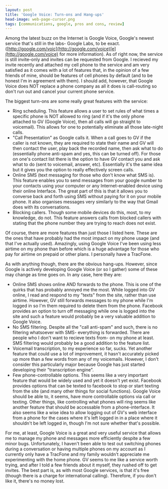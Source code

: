 ```yaml
---
layout: post
title: 'Google Voice: Turn-ons and Hang-ups'
head-image: web-page-cursor.png
tags: [communications, google, pros and cons, review]
---
```


Among the latest buzz on the Internet is Google Voice, Google's newest
service that's still in the labs- Google Labs, to be exact.
([http://google.com/voic](http://google.com/voice)[e](http://google.com/voice)
for more information). As of right now, the service is still invite-only
and invites can be requested from Google. I recieved my invite recently
and attached my cell phone to the service and am very satisfied as it
comes with a lot of features that, in the opinion of a few friends of
mine, should be features of cell phones by default (and to be honest I'm
in agreement with them). I should add, however, that Google Voice does
NOT replace a phone company as all it does is call-routing so don't run
out and cancel your current phone service.

The biggest turn-ons are some really great features with the service:

-   Ring scheduling. This feature allows a user to set rules of what
    times a specific phone is NOT allowed to ring (and if it's the only
    phone attached to GV (Google Voice), then all calls will go straight
    to voicemail). This allows for one to potentially eliminate all
    those late-night calls.
-   "Call Presentation" as Google calls it. When a call goes to GV if
    the caller is not known, they are required to state their name and
    GV will then contact the user, play back the recorded name, then ask
    what to do (essentially phone anti-spam and yes, this can be turned
    off). For those on one's contact list there is the option to have GV
    contact you and ask what to do (sent to voicemail, answer, etc).
    Essentially it's the same idea but it gives you the option to really
    effectively screen calls.
-   Online SMS (text messaging for those who don't know what SMS is).
    This feature enables you to send messages from your google number to
    your contacts using your computer or any Internet-enabled device
    using their online Interface. The great part of this is that it
    allows you to converse back and forth using SMS without paying for
    it on your mobile phone. It also organises messages very similarly
    to the way that Gmail does with its conversations.
-   Blocking callers. Though some mobile devices do this, most, to my
    knowledge, do not. This feature answers calls from blocked callers
    with stating that the phone number they are trying to reach does not
    exist.

Of course, there are more features than just those I listed here. These
are the ones that have probably had the most impact on my phone usage
(and that I've actually used). Amazingly, using Google Voice I've been
using less airtime on my phone than before which is a huge advantage for
those who pay for airtime on prepaid or other plans. I personally have a
TracFone.

As with anything though, there are the obvious hang-ups. However, since
Google is actively developing Google Voice (or so I gather) some of
these may change as time goes on. In any case, here they are:

-   Online SMS shows online AND forwards to the phone. This is one of
    the quirks that has probably annoyed me the most. While logged into
    GV online, I read and respond to my "texts" from the site, rather
    than use airtime. However, GV still forwards messages to my phone
    while I'm logged in so I'm them required to delete them from the
    phone. Facebook provides an option to turn off messaging while one
    is logged into the site and such a feature would probably be a very
    valuable addition to Google Voice.
-   No SMS filtering. Despite all the "call anti-spam" and such, there
    is no filtering whatsoever with SMS- everything is forwarded. There
    are people who I don't want to recieve texts from- on my phone at
    least. SMS filtering would probably be a good addition to the
    feature list.
-   Voicemail transcription, to my experience so far, sucks. Yet another
    feature that could use a lot of improvement, it hasn't accurately
    picked up more than a few words from any of my voicemails. However,
    I don't consider this particularly major because Google has just
    started developing their "transcription engine".
-   Few phone-controllable options. This seems like a very important
    feature that would be widely used and yet it doesn't yet exist.
    Facebook provides options that can be texted to facebook to stop or
    start texting from the site (and many other things for social
    functions). Google Voice should be able to, it seems, have more
    controllable options via call or texting. Other things, like
    controlling what phones will ring seems like another feature that
    should be accessable from a phone-interface. It also seems like a
    wise idea to allow logging out of GV's web interface from a phone
    for the cases where it's left logged in in a place where it
    shouldn't be left logged in, though I'm not sure whether that's
    possible.

For me, at least, Google Voice is a great and very useful service that
allows me to manage my phone and messages more efficiently despite a few
minor bugs. Unfortunately, I haven't been able to test out switching
phones during a conversation or having multiple phones on my account as
I currently only have a TracFone and my family wouldn't appreciate me
experimenting with the home phone. GV seems to me like a service worth
trying, and after I told a few friends about it myself, they rushed off
to get invites. The best part is, as with most Google services, is that
it's free (though there is a charge for international calling).
Therefore, if you don't like it, there's no money lost.
